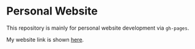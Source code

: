# Personal Website 

This repository is mainly for personal website development via `gh-pages`. 

My website link is shown [here](https://derekyjc.github.io/derekYJC/).

